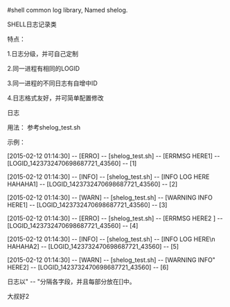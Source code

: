 ﻿#shell common log library, Named shelog.



SHELL日志记录类

特点：

1.日志分级，并可自己定制

2.同一进程有相同的LOGID

3.同一进程的不同日志有自增中ID

4.日志格式友好，并可简单配置修改

日志

用法：
参考shelog_test.sh

示例：

[2015-02-12 01:14:30] -- [ERRO] -- [shelog_test.sh] -- [ERRMSG HERE1] -- [LOGID_1423732470698687721_43560] -- [1]

[2015-02-12 01:14:30] -- [INFO] -- [shelog_test.sh] -- [INFO LOG HERE HAHAHA1] -- [LOGID_1423732470698687721_43560] -- [2]

[2015-02-12 01:14:30] -- [WARN] -- [shelog_test.sh] -- [WARNING INFO HERE1] -- [LOGID_1423732470698687721_43560] -- [3]

[2015-02-12 01:14:30] -- [ERRO] -- [shelog_test.sh] -- [ERRMSG HERE2    ] -- [LOGID_1423732470698687721_43560] -- [4]

[2015-02-12 01:14:30] -- [INFO] -- [shelog_test.sh] -- [INFO LOG HERE\n HAHAHA2] -- [LOGID_1423732470698687721_43560] -- [5]

[2015-02-12 01:14:30] -- [WARN] -- [shelog_test.sh] -- [WARNING INFO" HERE2] -- [LOGID_1423732470698687721_43560] -- [6]



日志以" -- "分隔各字段，并且每部分放在[]中。


大叔好2
